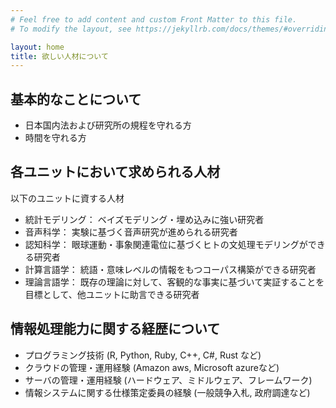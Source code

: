 ```yaml
---
# Feel free to add content and custom Front Matter to this file.
# To modify the layout, see https://jekyllrb.com/docs/themes/#overriding-theme-defaults

layout: home
title: 欲しい人材について
---
```

## 基本的なことについて

- 日本国内法および研究所の規程を守れる方
- 時間を守れる方

## 各ユニットにおいて求められる人材

以下のユニットに資する人材

- 統計モデリング： ベイズモデリング・埋め込みに強い研究者
- 音声科学： 実験に基づく音声研究が進められる研究者
- 認知科学： 眼球運動・事象関連電位に基づくヒトの文処理モデリングができる研究者
- 計算言語学： 統語・意味レベルの情報をもつコーパス構築ができる研究者
- 理論言語学： 既存の理論に対して、客観的な事実に基づいて実証することを目標として、他ユニットに助言できる研究者

  
## 情報処理能力に関する経歴について

- プログラミング技術 (R, Python, Ruby, C++, C#, Rust など)
- クラウドの管理・運用経験 (Amazon aws, Microsoft azureなど)
- サーバの管理・運用経験 (ハードウェア、ミドルウェア、フレームワーク)
- 情報システムに関する仕様策定委員の経験 (一般競争入札, 政府調達など)

